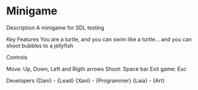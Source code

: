 # Minigame

Description
A minigame for SDL testing

Key Features
You are a turtle, and you can swim like a turtle... and you can shoot bubbles to a jellyfish 

Controls

Move: Up, Down, Left and Rigth arrows
Shoot: Space bar
Exit game: Esc

Developers
{Dani} - {Lead}
{Xavi} - {Programmer}
{Laia} - {Art}
